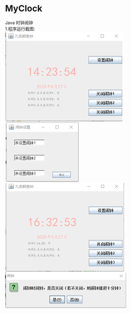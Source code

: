 # MyClock
 Java 时钟闹钟  
 1.程序运行截图:  
 ![image](https://github.com/JiYouqing/MyClock/blob/master/image/%E7%95%8C%E9%9D%A21.png)  
 ![image](https://github.com/JiYouqing/MyClock/blob/master/image/%E7%95%8C%E9%9D%A22.png)  
 ![image](https://github.com/JiYouqing/MyClock/blob/master/image/%E7%95%8C%E9%9D%A23.png)  
 ![image](https://github.com/JiYouqing/MyClock/blob/master/image/%E7%95%8C%E9%9D%A24.png)  
 
 
 
 

